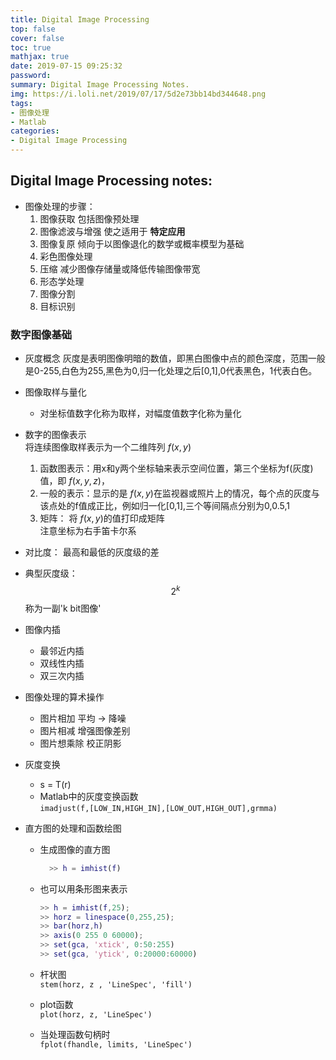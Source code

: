 ```yaml
---
title: Digital Image Processing
top: false
cover: false
toc: true
mathjax: true
date: 2019-07-15 09:25:32
password:
summary: Digital Image Processing Notes.
img: https://i.loli.net/2019/07/17/5d2e73bb14bd344648.png
tags:
- 图像处理
- Matlab
categories:
- Digital Image Processing
---
```


## Digital Image Processing notes:
- 图像处理的步骤：
    1. 图像获取 包括图像预处理
    2. 图像滤波与增强 使之适用于 **特定应用**
    3. 图像复原 倾向于以图像退化的数学或概率模型为基础
    4. 彩色图像处理
    5. 压缩 减少图像存储量或降低传输图像带宽 
    6. 形态学处理
    7. 图像分割
    8. 目标识别
### 数字图像基础
- 灰度概念
    灰度是表明图像明暗的数值，即黑白图像中点的颜色深度，范围一般是0-255,白色为255,黑色为0,归一化处理之后[0,1],0代表黑色，1代表白色。
- 图像取样与量化
  
    - 对坐标值数字化称为取样，对幅度值数字化称为量化
- 数字的图像表示       
    将连续图像取样表示为一个二维阵列 $f(x,y)$
    1. 函数图表示：用x和y两个坐标轴来表示空间位置，第三个坐标为f(灰度)值，即 $f(x,y,z)$，
    2. 一般的表示：显示的是 $f(x,y)$在监视器或照片上的情况，每个点的灰度与该点处的f值成正比，例如归一化[0,1],三个等间隔点分别为0,0.5,1
    3. 矩阵： 将 $f(x,y)$的值打印成矩阵     
    注意坐标为右手笛卡尔系
- 对比度： 最高和最低的灰度级的差
- 典型灰度级：
$$2^k$$
称为一副'k bit图像'

- 图像内插
    - 最邻近内插
    - 双线性内插
    - 双三次内插
- 图像处理的算术操作
    - 图片相加  平均 -> 降噪
    - 图片相减  增强图像差别
    - 图片想乘除  校正阴影
- 灰度变换
    - s = T(r)
    - Matlab中的灰度变换函数     
      `imadjust(f,[LOW_IN,HIGH_IN],[LOW_OUT,HIGH_OUT],grmma)`
- 直方图的处理和函数绘图
    - 生成图像的直方图
    
      ```matlab
        >> h = imhist(f)
      ```
    - 也可以用条形图来表示
    
        ```matlab
        >> h = imhist(f,25);
        >> horz = linespace(0,255,25);
        >> bar(horz,h)
        >> axis(0 255 0 60000);
        >> set(gca, 'xtick', 0:50:255)
        >> set(gca, 'ytick', 0:20000:60000)
        ```
    - 杆状图    
    `stem(horz, z , 'LineSpec', 'fill')`
    - plot函数    
    `plot(horz, z, 'LineSpec')`
    - 当处理函数句柄时     
    `fplot(fhandle, limits, 'LineSpec')`


